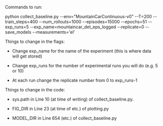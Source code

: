 Commands to run:

python collect_baseline.py --env="MountainCarContinuous-v0" --T=200 --train_steps=400 --num_rollouts=1000 --episodes=15000 --epochs=51 --exp_runs=5 --exp_name=mountaincar_det_eps_logged --replicate=0 --save_models --measurements='el'

Things to change in the flags:

- Change exp_name for the name of the experiment (this is where data will get stored)

- Change exp_runs for the number of experimental runs you will do (e.g. 5 or 10)

- At each run change the replicate number from 0 to exp_runs-1

Things to change in the code:

- sys.path in Line 10 (at time of writing) of collect_baseline.py. 

- FIG_DIR in Line 23 (at time of etc.) of plotting.py

- MODEL_DIR in Line 654 (etc.) of collect_baseline.py 
